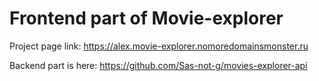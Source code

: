 # Frontend part of Movie-explorer

Project page link: https://alex.movie-explorer.nomoredomainsmonster.ru

Backend part is here: https://github.com/Sas-not-g/movies-explorer-api
